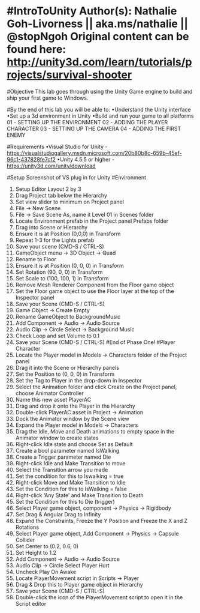 #IntroToUnity
Author(s): Nathalie Goh-Livorness || aka.ms/nathalie || @stopNgoh
Original content can be found here: http://unity3d.com/learn/tutorials/projects/survival-shooter
============
#Objective
This lab goes through using the Unity Game engine to build and ship your first game to Windows.

#By the end of this lab you will be able to:
•Understand the Unity interface
•Set up a 3d environment in Unity
•Build and run your game to all platforms
01 - SETTING UP THE ENVIRONMENT 
02 - ADDING THE PLAYER CHARACTER 
03 - SETTING UP THE CAMERA 
04 - ADDING THE FIRST ENEMY

#Requirements
•Visual Studio for Unity - https://visualstudiogallery.msdn.microsoft.com/20b80b8c-659b-45ef-96c1-437828fe7cf2
•Unity 4.5.5 or higher - https://unity3d.com/unity/download

#Setup
Screenshot of VS plug in for Unity
#Environment
1.	Setup Editor Layout 2 by 3
2.	Drag Project tab below the Hierarchy
3.	Set view slider to minimum on Project panel
4.	File -> New Scene
5.	File -> Save Scene As, name it Level 01 in Scenes folder
6.	Locate Environment prefab in the Project panel Prefabs folder
7.	Drag into Scene or Hierarchy
8.	Ensure it is at Position (0,0,0) in Transform
9.	Repeat 1-3 for the Lights prefab
10.	Save your scene (CMD-S / CTRL-S)
11.	GameObject menu -> 3D Object -> Quad
12.	Rename to Floor
13.	Ensure it is at Position (0, 0, 0) in Transform
14.	Set Rotation (90, 0, 0) in Transform
15.	Set Scale to (100, 100, 1) in Transform
16.	Remove Mesh Renderer Component from the Floor game object
17.	Set the Floor game object to use the Floor layer at the top of the Inspector panel
18.	Save your Scene (CMD-S / CTRL-S)
19.	Game Object -> Create Empty
20.	Rename GameObject to BackgroundMusic
21.	Add Component -> Audio -> Audio Source
22.	Audio Clip -> Circle Select -> Background Music
23.	Check Loop and set Volume to 0.1
24.	Save your Scene (CMD-S / CTRL-S)
#End of Phase One!
#Player Character
1.	Locate the Player model in Models -> Characters folder of the Project panel
2.	Drag it into the Scene or Hierarchy panels
3.	Set the Position to (0, 0, 0) in Transform
4.	Set the Tag to Player in the drop-down in Inspector
5.	Select the Animation folder and click Create on the Project panel, choose Animator Controller
6.	Name this new asset PlayerAC
7.	Drag and drop it onto the Player in the Hierarchy
8.	Double-click PlayerAC asset in Project -> Animation
9.	Dock the Animator window by the Scene view
10.	Expand the Player model in Models -> Characters
11.	Drag the Idle, Move and Death animations to empty space in the Animator window to create states
12.	Right-click Idle state and choose Set as Default
13.	Create a bool parameter named IsWalking
14.	Create a Trigger parameter named Die
15.	Right-click Idle and Make Transition to move
16.	Select the Transition arrow you made
17.	Set the condition for this to Iswalking = true
18.	Right-click Move and Make Transition to Idle
19.	Set the Condition for this to IsWalking = false
20.	Right-click ‘Any State’ and Make Transition to Death
21.	Set the Condition for this to Die (trigger)
22.	Select Player game object, component -> Physics -> Rigidbody
23.	Set Drag & Angular Drag to Infinity
24.	Expand the Constraints, Freeze the Y Position and Freeze the X and Z Rotations
25.	Select Player game object, Add Component -> Physics -> Capsule Collider
26.	Set Center to (0.2, 0.6, 0)
27.	Set Height to 1.2
28.	Add Component -> Audio -> Audio Source
29.	Audio Clip -> Circle Select Player Hurt
30.	Uncheck Play On Awake
31.	Locate PlayerMovement script in Scripts -> Player
32.	Drag & Drop this to Player game object in Hierarchy
33.	Save your Scene (CMD-S / CTRL-S)
34.	Double-click the icon of the PlayerMovement script to open it in the Script editor
